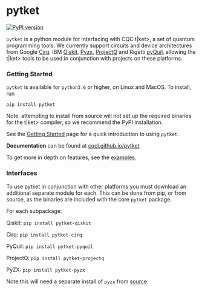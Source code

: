 # pytket
[![PyPI version](https://badge.fury.io/py/pytket.svg)](https://badge.fury.io/py/pytket)

`pytket` is a python module for interfacing with CQC t|ket>, a set of quantum programming tools. We currently support circuits and device architectures from Google [Cirq](https://www.github.com/quantumlib/cirq), IBM [Qiskit](https://qiskit.org), [Pyzx](https://github.com/Quantomatic/pyzx), [ProjectQ](https://github.com/ProjectQ-Framework/ProjectQ) and Rigetti [pyQuil](http://rigetti.com/forest), allowing the t|ket> tools to be used in conjunction with projects on these platforms.

### Getting Started
``pytket`` is available for ``python3.6`` or higher, on Linux and MacOS.
To install, run 

``pip install pytket``

Note: attempting to install from source will not set up the required binaries for the t|ket> compiler, so we recommend the PyPI installation.

See the [Getting Started](https://cqcl.github.io/pytket/build/html/getting_started.html) page for a quick introduction to using `pytket`. 

**Documentation** can be found at [cqcl.github.io/pytket](https://cqcl.github.io/pytket)

To get more in depth on features, see the [examples](https://github.com/CQCL/pytket/blob/master/examples).

### Interfaces
To use pytket in conjunction with other platforms you must download an additional separate module for each.
This can be done from pip, or from source, as the binaries are included with the core `pytket` package.

For each subpackage:

Qiskit: ``pip install pytket-qiskit`` 

Cirq: ``pip install pytket-cirq``

PyQuil: ``pip install pytket-pyquil``

ProjectQ: ``pip install pytket-projectq``

PyZX: ``pip install pytket-pyzx`` 

Note:this will need a separate install of `pyzx` from [source](https://github.com/Quantomatic/pyzx).


